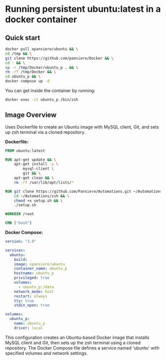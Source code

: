 # Running persistent ubuntu:latest in a docker container

## Quick start

```BASH
docker pull opansiere/ubuntu && \
cd /tmp && \
git clone https://github.com/pansiere/Docker && \
cd - && \
cp -r /tmp/Docker/ubuntu_p . && \
rm -rf /tmp/Docker && \
cd ubuntu_p && \
docker compose up -d
```

You can get inside the container by running:

```BASH
docker exec -it ubuntu_p /bin/zsh
```

## Image Overview

Uses Dockerfile to create an Ubuntu
image with MySQL client, Git, and sets up zsh terminal via a cloned repository.

**Dockerfile:**

```dockerfile
FROM ubuntu:latest

RUN apt-get update && \
    apt-get install -y \
        mysql-client \
        git && \
    apt-get clean && \
    rm -rf /var/lib/apt/lists/*

RUN git clone https://github.com/Pansiere/Automations.git ~/Automations && \
    cd ~/Automations/zsh && \
    chmod +x setup.sh && \
    ./setup.sh

WORKDIR /root

CMD ["bash"]
```

**Docker Compose:**

```yaml
version: "3.9"

services:
  ubuntu:
    build: .
    image: opansiere/ubuntu
    container_name: ubuntu_p
    hostname: ubuntu_p
    privileged: true
    volumes:
      - ubuntu_p:/data
    network_mode: host
    restart: always
    tty: true
    stdin_open: true

volumes:
  ubuntu_p:
    name: ubuntu_p
    driver: local
```

This configuration creates an Ubuntu-based Docker image that installs MySQL client and Git, then sets up the zsh terminal using a cloned repository. The Docker Compose file defines a service named 'ubuntu' with specified volumes and network settings.
